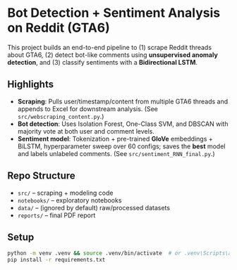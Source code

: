 # Bot Detection + Sentiment Analysis on Reddit (GTA6)

This project builds an end-to-end pipeline to (1) scrape Reddit threads about GTA6, (2) detect bot-like comments using **unsupervised anomaly detection**, and (3) classify sentiments with a **Bidirectional LSTM**.

## Highlights
- **Scraping**: Pulls user/timestamp/content from multiple GTA6 threads and appends to Excel for downstream analysis. (See `src/webscraping_content.py`.)  
- **Bot detection**: Uses Isolation Forest, One-Class SVM, and DBSCAN with majority vote at both user and comment levels.  
- **Sentiment model**: Tokenization + pre-trained **GloVe** embeddings + BiLSTM, hyperparameter sweep over 60 configs; saves the **best** model and labels unlabeled comments. (See `src/sentiment_RNN_final.py`.)

## Repo Structure
- `src/` – scraping + modeling code  
- `notebooks/` – exploratory notebooks  
- `data/` – (ignored by default) raw/processed datasets  
- `reports/` – final PDF report

## Setup
```bash
python -m venv .venv && source .venv/bin/activate  # or .venv\Scripts\activate on Windows
pip install -r requirements.txt
